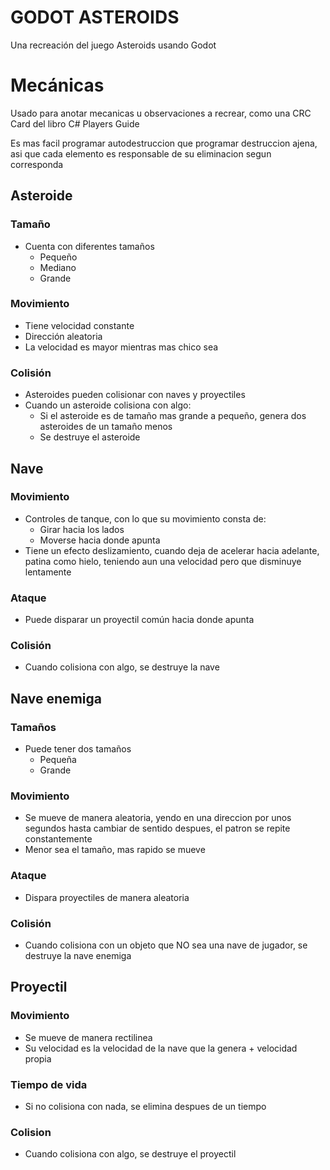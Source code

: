 # GODOT ASTEROIDS

Una recreación del juego Asteroids usando Godot

# Mecánicas

Usado para anotar mecanicas u observaciones a recrear, como una CRC Card del libro C# Players Guide

Es mas facil programar autodestruccion que programar destruccion ajena, asi que cada elemento es responsable de su eliminacion segun corresponda

## Asteroide

### Tamaño

- Cuenta con diferentes tamaños
    - Pequeño
    - Mediano
    - Grande

### Movimiento

- Tiene velocidad constante
- Dirección aleatoria
- La velocidad es mayor mientras mas chico sea

### Colisión

- Asteroides pueden colisionar con naves y proyectiles
- Cuando un asteroide colisiona con algo:
    - Si el asteroide es de tamaño mas grande a pequeño, genera dos asteroides de un tamaño menos
    - Se destruye el asteroide

## Nave

### Movimiento

- Controles de tanque, con lo que su movimiento consta de:
    - Girar hacia los lados
    - Moverse hacia donde apunta
- Tiene un efecto deslizamiento, cuando deja de acelerar hacia adelante, patina como hielo, teniendo aun una velocidad pero que disminuye lentamente

### Ataque

- Puede disparar un proyectil común hacia donde apunta

### Colisión

- Cuando colisiona con algo, se destruye la nave

## Nave enemiga

### Tamaños

- Puede tener dos tamaños
    - Pequeña
    - Grande

### Movimiento

- Se mueve de manera aleatoria, yendo en una direccion por unos segundos hasta cambiar de sentido despues, el patron se repite constantemente
- Menor sea el tamaño, mas rapido se mueve

### Ataque

- Dispara proyectiles de manera aleatoria

### Colisión

- Cuando colisiona con un objeto que NO sea una nave de jugador, se destruye la nave enemiga

## Proyectil

### Movimiento

- Se mueve de manera rectilinea
- Su velocidad es la velocidad de la nave que la genera + velocidad propia

### Tiempo de vida

- Si no colisiona con nada, se elimina despues de un tiempo

### Colision

- Cuando colisiona con algo, se destruye el proyectil
